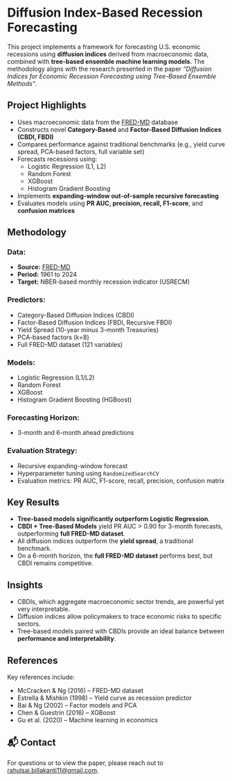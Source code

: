 
# Diffusion Index-Based Recession Forecasting

This project implements a framework for forecasting U.S. economic recessions using **diffusion indices** derived from macroeconomic data, combined with **tree-based ensemble machine learning models**. The methodology aligns with the research presented in the paper _“Diffusion Indices for Economic Recession Forecasting using Tree-Based Ensemble Methods”_.

## Project Highlights

- Uses macroeconomic data from the [FRED-MD](https://research.stlouisfed.org/econ/mccracken/fred-databases/) database
- Constructs novel **Category-Based** and **Factor-Based Diffusion Indices (CBDI, FBDI)**
- Compares performance against traditional benchmarks (e.g., yield curve spread, PCA-based factors, full variable set)
- Forecasts recessions using:
  - Logistic Regression (L1, L2)
  - Random Forest
  - XGBoost
  - Histogram Gradient Boosting
- Implements **expanding-window out-of-sample recursive forecasting**
- Evaluates models using **PR AUC, precision, recall, F1-score**, and **confusion matrices**


## Methodology

### Data:
- **Source:** [FRED-MD](https://research.stlouisfed.org/econ/mccracken/fred-databases/)
- **Period:** 1961 to 2024
- **Target:** NBER-based monthly recession indicator (USRECM)

### Predictors:
- Category-Based Diffusion Indices (CBDI)
- Factor-Based Diffusion Indices (FBDI, Recursive FBDI)
- Yield Spread (10-year minus 3-month Treasuries)
- PCA-based factors (k=8)
- Full FRED-MD dataset (121 variables)

### Models:
- Logistic Regression (L1/L2)
- Random Forest
- XGBoost
- Histogram Gradient Boosting (HGBoost)

### Forecasting Horizon:
- 3-month and 6-month ahead predictions

### Evaluation Strategy:
- Recursive expanding-window forecast
- Hyperparameter tuning using `RandomizedSearchCV`
- Evaluation metrics: PR AUC, F1-score, recall, precision, confusion matrix

## Key Results

- **Tree-based models significantly outperform Logistic Regression**.
- **CBDI + Tree-Based Models** yield PR AUC > 0.90 for 3-month forecasts, outperforming **full FRED-MD dataset**.
- All diffusion indices outperform the **yield spread**, a traditional benchmark.
- On a 6-month horizon, the **full FRED-MD dataset** performs best, but CBDI remains competitive.

##  Insights

- CBDIs, which aggregate macroeconomic sector trends, are powerful yet very interpretable.
- Diffusion indices allow policymakers to trace economic risks to specific sectors.
- Tree-based models paired with CBDIs provide an ideal balance between **performance and interpretability**.

## References

Key references include:

- McCracken & Ng (2016) – FRED-MD dataset
- Estrella & Mishkin (1998) – Yield curve as recession predictor
- Bai & Ng (2002) – Factor models and PCA
- Chen & Guestrin (2016) – XGBoost
- Gu et al. (2020) – Machine learning in economics

## 📬 Contact
For questions or to view the paper, please reach out to rahulsai.billakanti11@gmail.com.
